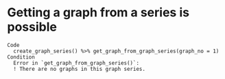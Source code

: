 # Getting a graph from a series is possible

    Code
      create_graph_series() %>% get_graph_from_graph_series(graph_no = 1)
    Condition
      Error in `get_graph_from_graph_series()`:
      ! There are no graphs in this graph series.

